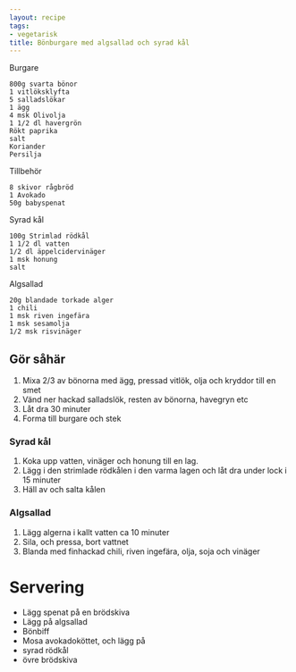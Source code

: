 ```yaml
---
layout: recipe
tags:
- vegetarisk
title: Bönburgare med algsallad och syrad kål
---
```



Burgare
```
800g svarta bönor
1 vitlöksklyfta
5 salladslökar
1 ägg
4 msk Olivolja
1 1/2 dl havergrön
Rökt paprika
salt
Koriander
Persilja
```

Tillbehör
```
8 skivor rågbröd
1 Avokado
50g babyspenat
```

Syrad kål
```
100g Strimlad rödkål
1 1/2 dl vatten
1/2 dl äppelcidervinäger
1 msk honung
salt
```

Algsallad
```
20g blandade torkade alger
1 chili
1 msk riven ingefära
1 msk sesamolja
1/2 msk risvinäger
```

## Gör såhär
1. Mixa 2/3 av bönorna med ägg, pressad vitlök, olja och kryddor till en smet
2. Vänd ner hackad salladslök, resten av bönorna, havegryn etc
3. Låt dra 30 minuter
4. Forma till burgare och stek

### Syrad kål
1. Koka upp vatten, vinäger och honung till en lag.
2. Lägg i den strimlade rödkålen i den varma lagen och låt dra under lock i 15 minuter
3. Häll av och salta kålen

### Algsallad
1. Lägg algerna i kallt vatten ca 10 minuter
2. Sila, och pressa, bort vattnet
3. Blanda med finhackad chili, riven ingefära, olja, soja och vinäger

# Servering
* Lägg spenat på en brödskiva
* Lägg på algsallad
* Bönbiff
* Mosa avokadoköttet, och lägg på
* syrad rödkål
* övre brödskiva
